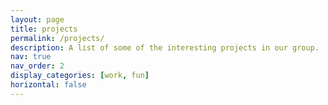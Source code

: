 ```yaml
---
layout: page
title: projects
permalink: /projects/
description: A list of some of the interesting projects in our group.
nav: true
nav_order: 2
display_categories: [work, fun]
horizontal: false
---
```


<!-- pages/projects.md -->
